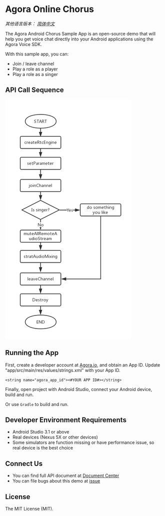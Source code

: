 # Agora Online Chorus

*其他语言版本： [简体中文](README.zh.md)*

The Agora Android Chorus Sample App is an open-source demo that will help you get voice chat directly into your Android applications using the Agora Voice SDK.

With this sample app, you can:

- Join / leave channel
- Play a role as a player
- Play a role as a singer

## API Call Sequence

![chorus.png](chorus.png)

## Running the App
First, create a developer account at [Agora.io](https://dashboard.agora.io/signin/), and obtain an App ID. Update "app/src/main/res/values/strings.xml" with your App ID.

```
<string name="agora_app_id"><#YOUR APP ID#></string>
```


Finally, open project with Android Studio, connect your Android device, build and run.

Or use `Gradle` to build and run.

## Developer Environment Requirements
- Android Studio 3.1 or above
- Real devices (Nexus 5X or other devices)
- Some simulators are function missing or have performance issue, so real device is the best choice

## Connect Us
- You can find full API document at [Document Center](https://docs.agora.io/en/)
- You can file bugs about this demo at [issue](https://github.com/AgoraIO-Community/Agora-Online-Chorus/issues)

## License
The MIT License (MIT).
